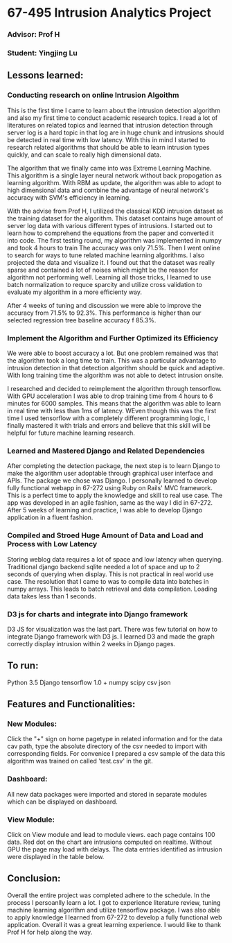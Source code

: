 # 67-495 Intrusion Analytics Project

### Advisor: Prof H
### Student: Yingjing Lu


## Lessons learned:

### Conducting research on online Intrusion Algoithm

This is the first time I came to learn about the intrusion detection algorithm and also my first time to conduct academic research topics. I read a lot of literatures on related topics and learned that intrusion detection through server log is a hard topic in that log are in huge chunk and intrusions should be detected in real time with low latency. With this in mind I started to research related algorithms that should be able to learn intrusion types quickly, and can scale to really high dimensional data. 

The algorithm that we finally came into was Extreme Learning Machine. This algorithm is a single layer neural network without back propogation as learning algorithm. With RBM as update, the algorithm was able to adopt to high dimensional data and combine the advantage of neural network's accuracy with SVM's efficiency in learning. 

With the advise from Prof H, I utilized the classical KDD intrusion dataset as the training dataset for the algorithm. This dataset contains huge amount of server log data with various different types of intrusions. I started out to learn how to comprehend the equations from the paper and converted it into code. The first testing round, my algorithm was implemented in numpy and took 4 hours to train The accuracy was only 71.5%. Then I went online to search for ways to tune related machine learning algorithms. I also projected the data and visualize it. I found out that the dataset was really sparse and contained a lot of noises which might be the reason for algorithm not performing well. Learning all those tricks, I learned to use batch normalization to requce sparcity and utilize cross validation to evaluate my algorithm in a more efficienty way.

After 4 weeks of tuning and discussion we were able to improve the accuracy from 71.5% to 92.3%. This performance is higher than our selected regression tree baseline accuracy f 85.3%.

### Implement the Algorithm and Further Optimized its Efficiency

We were able to boost accuracy a lot. But one problem remained was that the algorithm took a long time to train. This was a particular advantage to intrusion detection in that detection algorithm should be quick and adaptive. With long training time the algorithm was not able to detect intrusion onsite. 

I researched and decided to reimplement the algorithm through tensorflow. With GPU acceleration I was able to drop training time from 4 hours to 6 minutes for 6000 samples. This means that the algorithm was able to learn in real time with less than 1ms of latency. WEven though this was the first time I used tensorflow with a completely different programming logic, I finally mastered it with trials and errors and believe that this skill will be helpful for future machine learning research.

### Learned and Mastered Django and Related Dependencies

After completing the detection package, the next step is to learn Django to make the algorithm user adoptable through graphical user interface and APIs. The package we chose was Django. I personally learned to develop fully functional webapp in 67-272 using Ruby on Rails' MVC framework. This is a perfect time to apply the knowledge and skill to real use case. The app was developed in an agile fashion, same as the way I did in 67-272. After 5 weeks of learning and practice, I was able to develop Django application in a fluent fashion.

### Compiled and Stroed Huge Amount of Data and Load and Process with Low Latency

Storing weblog data requires a lot of space and low latency when querying. Traditional django backend sqlite needed a lot of space and up to 2 seconds of querying when display. This is not practical in real world use case. The resolution that I came to was to compile data into batches in numpy arrays. This leads to batch retrieval and data compilation. Loading data takes less than 1 seconds. 

### D3 js for charts and integrate into Django framework

D3 JS for visualization was the last part. There was few tutorial on how to integrate Django framework with D3 js. I learned D3 and made the graph correctly display intrusion within 2 weeks in Django pages.


## To run:
Python 3.5
Django
tensorflow 1.0 +
numpy
scipy
csv 
json

## Features and Functionalities:

### New Modules:
Click the "+" sign on home pagetype in related information and for the data cav path, type the absolute directory of the csv needed to import with corresponding fields. For convenice I prepared a csv sample of the data this algorithm was trained on called 'test.csv' in the git.

### Dashboard:
All new data packages were imported and stored in separate modules which can be displayed on dashboard.

### View Module:
Click on View module and lead to module views. each page contains 100 data. Red dot on the chart are intrusions computed on realtime. Without GPU the page may load with delays. The data entries identified as intrusion were displayed in the table below.

## Conclusion:

Overall the entire project was completed adhere to the schedule. In the process I persoanlly learn a lot. I got to experience literature review, tuning machine learning algorithm and utilize tensorflow package. I was also able to apply knowledge I learned from 67-272 to develop a fully functional web application. Overall it was a great learning experience. I would like to thank Prof H for help along the way.
